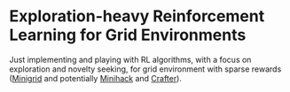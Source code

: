 # Exploration-heavy Reinforcement Learning for Grid Environments

Just implementing and playing with RL algorithms, with a focus on exploration and novelty seeking, for grid environment with sparse rewards ([Minigrid](https://github.com/Farama-Foundation/Minigrid) and potentially [Minihack](https://github.com/samvelyan/minihack) and [Crafter](https://github.com/danijar/crafter)).